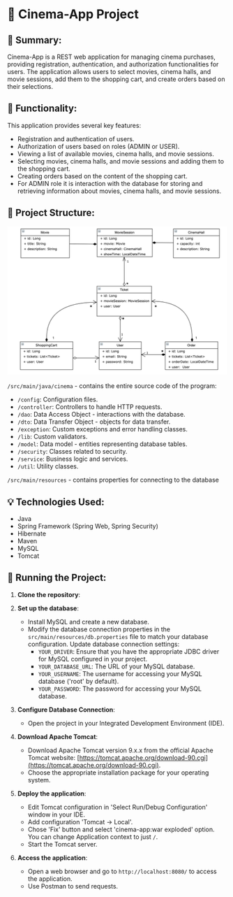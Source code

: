 
# 🎥 Cinema-App Project

## 📜 Summary:
Cinema-App is a REST web application for managing cinema purchases, providing registration, authentication, and authorization functionalities for users. The application allows users to select movies, cinema halls, and movie sessions, add them to the shopping cart, and create orders based on their selections.

## 📃 Functionality:

This application provides several key features:
- Registration and authentication of users.
- Authorization of users based on roles (ADMIN or USER).
- Viewing a list of available movies, cinema halls, and movie sessions.
- Selecting movies, cinema halls, and movie sessions and adding them to the shopping cart.
- Creating orders based on the content of the shopping cart.
- For ADMIN role it is interaction with the database for storing and retrieving information about movies, cinema halls, and movie sessions.

## 📁 Project Structure:

![entity_relations](relations.png)

`/src/main/java/cinema` - contains the entire source code of the program:
- `/config`: Configuration files.
- `/controller`: Controllers to handle HTTP requests.
- `/dao`: Data Access Object - interactions with the database.
- `/dto`: Data Transfer Object - objects for data transfer.
- `/exception`: Custom exceptions and error handling classes.
- `/lib`: Custom validators.
- `/model`: Data model - entities representing database tables.
- `/security`: Classes related to security.
- `/service`: Business logic and services.
- `/util`: Utility classes.

`/src/main/resources` - contains properties for connecting to the database

## 💡 Technologies Used:

- Java
- Spring Framework (Spring Web, Spring Security)
- Hibernate
- Maven
- MySQL
- Tomcat

## 🚀 Running the Project:

1. **Clone the repository**:

2. **Set up the database**:
    - Install MySQL and create a new database.
    - Modify the database connection properties in the `src/main/resources/db.properties` file to match your database configuration. Update database connection settings:
        - `YOUR_DRIVER`: Ensure that you have the appropriate JDBC driver for MySQL configured in your project.
        - `YOUR_DATABASE_URL`: The URL of your MySQL database.
        - `YOUR_USERNAME`: The username for accessing your MySQL database ('root' by default).
        - `YOUR_PASSWORD`: The password for accessing your MySQL database.

3. **Configure Database Connection**:
    - Open the project in your Integrated Development Environment (IDE).

4. **Download Apache Tomcat**:
    - Download Apache Tomcat version 9.x.x from the official Apache Tomcat website: [https://tomcat.apache.org/download-90.cgi](https://tomcat.apache.org/download-90.cgi).
    - Choose the appropriate installation package for your operating system.

5. **Deploy the application**:
    - Edit Tomcat configuration in 'Select Run/Debug Configuration' window in your IDE.
    - Add configuration 'Tomcat -> Local'.
    - Chose 'Fix' button and  select 'cinema-app:war exploded' option. You can change Application context to just `/`.
    - Start the Tomcat server.

6. **Access the application**:
    - Open a web browser and go to `http://localhost:8080/` to access the application.
    - Use Postman to send requests.


